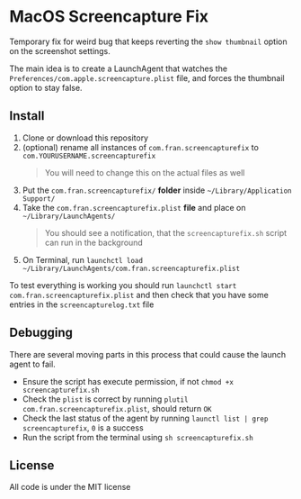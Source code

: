 # MacOS Screencapture Fix

Temporary fix for weird bug that keeps reverting the `show thumbnail` option on the screenshot settings.

The main idea is to create a LaunchAgent that watches the `Preferences/com.apple.screencapture.plist` file, and forces the thumbnail option to stay false.

## Install
1. Clone or download this repository
2. (optional) rename all instances of `com.fran.screencapturefix` to `com.YOURUSERNAME.screencapturefix`
    > You will need to change this on the actual files as well
3. Put the `com.fran.screencapturefix/` **folder** inside `~/Library/Application Support/`
4. Take the `com.fran.screencapturefix.plist` **file** and place on `~/Library/LaunchAgents/`
    > You should see a notification, that the `screencapturefix.sh` script can run in the background
5. On Terminal, run `launchctl load ~/Library/LaunchAgents/com.fran.screencapturefix.plist`

To test everything is working you should run
`launchctl start com.fran.screencapturefix.plist`
and then check that you have some entries in the `screencapturelog.txt` file

## Debugging
There are several moving parts in this process that could cause the launch agent to fail.

- Ensure the script has execute permission, if not `chmod +x screencapturefix.sh`
- Check the `plist` is correct by running `plutil com.fran.screencapturefix.plist`, should return `OK`
- Check the last status of the agent by running `launctl list | grep screencapturefix`, `0` is a success
- Run the script from the terminal using `sh screencapturefix.sh`


## License
All code is under the MIT license
